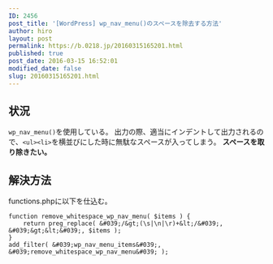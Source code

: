 ```yaml
---
ID: 2456
post_title: '[WordPress] wp_nav_menu()のスペースを除去する方法'
author: hiro
layout: post
permalink: https://b.0218.jp/20160315165201.html
published: true
post_date: 2016-03-15 16:52:01
modified_date: false
slug: 20160315165201.html
---
```

<!--more-->
<h2>状況</h2>
<code>wp_nav_menu()</code>を使用している。
出力の際、適当にインデントして出力されるので、<code>&lt;ul&gt;&lt;li&gt;</code>を横並びにした時に無駄なスペースが入ってしまう。
<b>スペースを取り除きたい。</b>

<h2>解決方法</h2>
functions.phpに以下を仕込む。

```language-php
function remove_whitespace_wp_nav_menu( $items ) {
    return preg_replace( &#039;/&gt;(\s|\n|\r)+&lt;/&#039;, &#039;&gt;&lt;&#039;, $items );
}
add_filter( &#039;wp_nav_menu_items&#039;, &#039;remove_whitespace_wp_nav_menu&#039; );
```